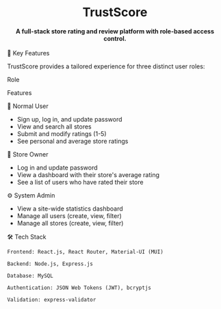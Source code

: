 <div align="center">
<br />
<h1>TrustScore</h1>
<strong>A full-stack store rating and review platform with role-based access control.</strong>
<br />
<br />
</div>
🚀 Key Features

TrustScore provides a tailored experience for three distinct user roles:

Role
	

Features

👤 Normal User
	

<ul><li>Sign up, log in, and update password</li><li>View and search all stores</li><li>Submit and modify ratings (1-5)</li><li>See personal and average store ratings</li></ul>

🏪 Store Owner
	

<ul><li>Log in and update password</li><li>View a dashboard with their store's average rating</li><li>See a list of users who have rated their store</li></ul>

⚙️ System Admin
	

<ul><li>View a site-wide statistics dashboard</li><li>Manage all users (create, view, filter)</li><li>Manage all stores (create, view, filter)</li></ul>
🛠️ Tech Stack

    Frontend: React.js, React Router, Material-UI (MUI)

    Backend: Node.js, Express.js

    Database: MySQL

    Authentication: JSON Web Tokens (JWT), bcryptjs

    Validation: express-validator
